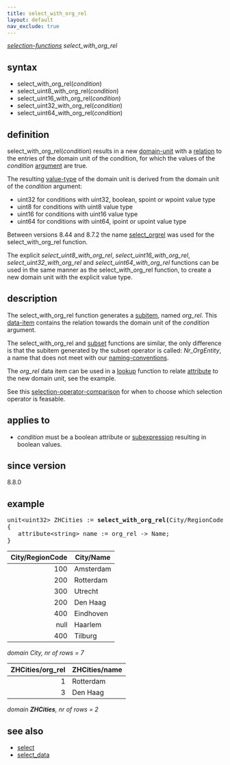 ```yaml
---
title: select_with_org_rel
layout: default
nav_exclude: true
---
```

*[selection-functions](selection-functions) select_with_org_rel*

## syntax

- select_with_org_rel(*condition*)
- select_uint8_with_org_rel(*condition*)
- select_uint16_with_org_rel(*condition*)
- select_uint32_with_org_rel(*condition*)
- select_uint64_with_org_rel(*condition*)

## definition

select_with_org_rel(*condition*) results in a new [domain-unit](domain-unit) with a [relation](relation) to the entries of the domain unit of the condition, for which the values of the *condition* [argument](argument) are true.

The resulting [value-type](value-type) of the domain unit is derived from the domain unit of the *condition* argument:

- uint32 for conditions with uint32, boolean, spoint or wpoint value type
- uint8 for conditions with uint8 value type
- uint16 for conditions with uint16 value type
- uint64 for conditions with uint64, ipoint or upoint value type

Between versions 8.44 and 8.7.2 the name [select_orgrel](select_orgrel) was used for the select_with_org_rel function. 

The explicit *select_uint8_with_org_rel*, *select_uint16_with_org_rel*, *select_uint32_with_org_rel* and *select_uint64_with_org_rel* functions can be used in the same manner as the select_with_org_rel function, to create a new domain unit with the explicit value type.

## description

The select_with_org_rel function generates a [subitem](subitem), named *org_rel*. This [data-item](data-item) contains the relation towards the domain unit of the *condition*  argument.

The select_with_org_rel and [subset](subset) functions are similar, the only difference is that the subitem generated by the subset operator is called: <I>Nr_OrgEntity</I>, a name that does not meet with our [naming-conventions](naming-conventions).    

The *org_rel* data item can be used in a [lookup](lookup) function to relate [attribute](attribute) to the new domain unit, see the example.

See this [selection-operator-comparison](selection-operator-comparison) for when to choose which selection operator is feasable.

## applies to

- *condition* must be a boolean attribute or [subexpression](subexpression) resulting in boolean values.

## since version

8.8.0

## example
<pre>
unit&lt;uint32&gt; ZHCities := <B>select_with_org_rel(</B>City/RegionCode == 200<B>)</B>
{
   attribute&lt;string&gt; name := org_rel -> Name;
}
</pre>

| City/RegionCode | City/Name |
|----------------:|-----------|
| 100             | Amsterdam |
| 200             | Rotterdam |
| 300             | Utrecht   |
| 200             | Den Haag  |
| 400             | Eindhoven |
| null            | Haarlem   |
| 400             | Tilburg   |

*domain City, nr of rows = 7*

| ZHCities/org_rel | ZHCities/name |
|-----------------:|---------------|
| 1                | Rotterdam     |
| 3                | Den Haag      |

*domain **ZHCities**, nr of rows = 2*

## see also
- [select](select)
- [select_data](select_data)